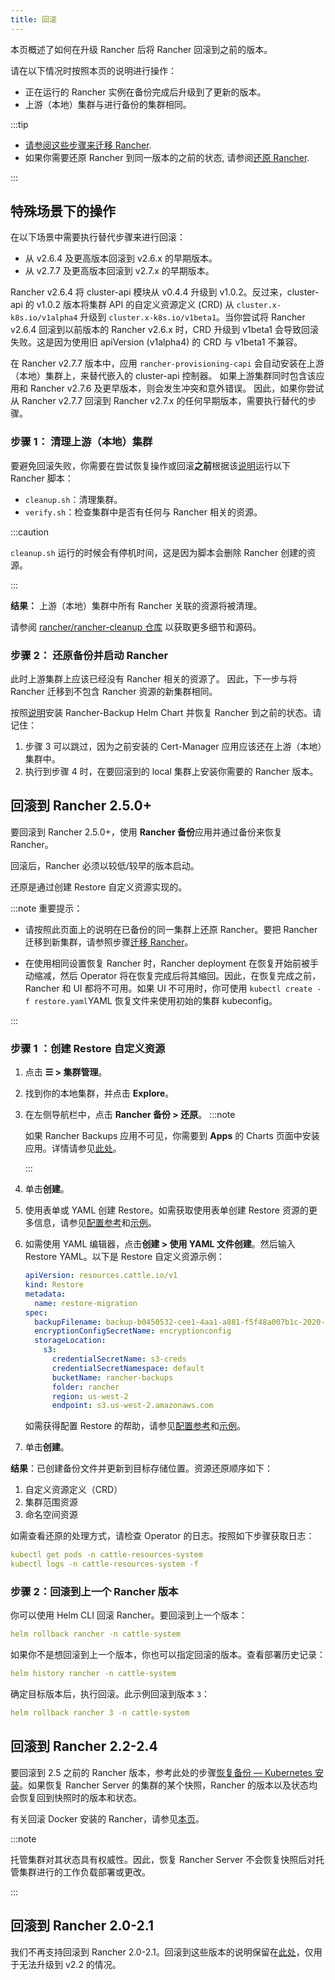 ```yaml
---
title: 回滚
---
```


本页概述了如何在升级 Rancher 后将 Rancher 回滚到之前的版本。

请在以下情况时按照本页的说明进行操作：
- 正在运行的 Rancher 实例在备份完成后升级到了更新的版本。
- 上游（本地）集群与进行备份的集群相同。

:::tip

* [请参阅这些步骤来迁移 Rancher](../rancher-admin/back-up-restore-and-disaster-recovery/migrate-to-a-new-cluster.md).
* 如果你需要还原 Rancher 到同一版本的之前的状态, 请参阅[还原 Rancher](../rancher-admin/back-up-restore-and-disaster-recovery/restore.md).

:::

## 特殊场景下的操作

在以下场景中需要执行替代步骤来进行回滚：
- 从 v2.6.4 及更高版本回滚到 v2.6.x 的早期版本。
- 从 v2.7.7 及更高版本回滚到 v2.7.x 的早期版本。

Rancher v2.6.4 将 cluster-api 模块从 v0.4.4 升级到 v1.0.2。反过来，cluster-api 的 v1.0.2 版本将集群 API 的自定义资源定义 (CRD) 从 `cluster.x-k8s.io/v1alpha4` 升级到 `cluster.x-k8s.io/v1beta1`。当你尝试将 Rancher v2.6.4 回滚到以前版本的 Rancher v2.6.x 时，CRD 升级到 v1beta1 会导致回滚失败。这是因为使用旧 apiVersion (v1alpha4) 的 CRD 与 v1beta1 不兼容。

在 Rancher v2.7.7 版本中，应用 `rancher-provisioning-capi` 会自动安装在上游（本地）集群上，来替代嵌入的 cluster-api 控制器。 如果上游集群同时包含该应用和 Rancher v2.7.6 及更早版本，则会发生冲突和意外错误。 因此，如果你尝试从 Rancher v2.7.7 回滚到 Rancher v2.7.x 的任何早期版本，需要执行替代的步骤。

### 步骤 1： 清理上游（本地）集群

要避免回滚失败，你需要在尝试恢复操作或回滚**之前**根据该[说明](https://github.com/rancher/rancher-cleanup/blob/main/README.md)运行以下 Rancher 脚本：


* `cleanup.sh`：清理集群。
* `verify.sh`：检查集群中是否有任何与 Rancher 相关的资源。


:::caution

`cleanup.sh` 运行的时候会有停机时间，这是因为脚本会删除 Rancher 创建的资源。

:::

**结果：** 上游（本地）集群中所有 Rancher 关联的资源将被清理。

请参阅 [rancher/rancher-cleanup 仓库](https://github.com/rancher/rancher-cleanup) 以获取更多细节和源码。

### 步骤 2： 还原备份并启动 Rancher

此时上游集群上应该已经没有 Rancher 相关的资源了。 因此，下一步与将 Rancher 迁移到不包含 Rancher 资源的新集群相同。

按照[说明](../rancher-admin/back-up-restore-and-disaster-recovery/migrate-to-a-new-cluster.md)安装 Rancher-Backup Helm Chart 并恢复 Rancher 到之前的状态。请记住：
1. 步骤 3 可以跳过，因为之前安装的 Cert-Manager 应用应该还在上游（本地）集群中。
2. 执行到步骤 4 时，在要回滚到的 local 集群上安装你需要的 Rancher 版本。

## 回滚到 Rancher 2.5.0+

要回滚到 Rancher 2.5.0+，使用 **Rancher 备份**应用并通过备份来恢复 Rancher。

回滚后，Rancher 必须以较低/较早的版本启动。

还原是通过创建 Restore 自定义资源实现的。

:::note 重要提示：

* 请按照此页面上的说明在已备份的同一集群上还原 Rancher。要把 Rancher 迁移到新集群，请参照步骤[迁移 Rancher](../rancher-admin/back-up-restore-and-disaster-recovery/migrate-to-a-new-cluster.md)。

* 在使用相同设置恢复 Rancher 时，Rancher deployment 在恢复开始前被手动缩减，然后 Operator 将在恢复完成后将其缩回。因此，在恢复完成之前，Rancher 和 UI 都将不可用。如果 UI 不可用时，你可使用 `kubectl create -f restore.yaml`YAML 恢复文件来使用初始的集群 kubeconfig。

:::

### 步骤 1 ：创建 Restore 自定义资源

1. 点击 **☰ > 集群管理**。
1. 找到你的本地集群，并点击 **Explore**。
1. 在左侧导航栏中，点击 **Rancher 备份 > 还原**。
   :::note

   如果 Rancher Backups 应用不可见，你需要到 **Apps** 的 Charts 页面中安装应用。详情请参见[此处](../cluster-admin/helm-charts-in-rancher/helm-charts-in-rancher.md#访问-charts)。

   :::

1. 单击**创建**。
1. 使用表单或 YAML 创建 Restore。如需获取使用表单创建 Restore 资源的更多信息，请参见[配置参考](../rancher-admin/back-up-restore-and-disaster-recovery/configuration/restore.md)和[示例](../rancher-admin/back-up-restore-and-disaster-recovery/configuration/examples.md)。
1. 如需使用 YAML 编辑器，点击**创建 > 使用 YAML 文件创建**。然后输入 Restore YAML。以下是 Restore 自定义资源示例：

   ```yaml
   apiVersion: resources.cattle.io/v1
   kind: Restore
   metadata:
     name: restore-migration
   spec:
     backupFilename: backup-b0450532-cee1-4aa1-a881-f5f48a007b1c-2020-09-15T07-27-09Z.tar.gz
     encryptionConfigSecretName: encryptionconfig
     storageLocation:
       s3:
         credentialSecretName: s3-creds
         credentialSecretNamespace: default
         bucketName: rancher-backups
         folder: rancher
         region: us-west-2
         endpoint: s3.us-west-2.amazonaws.com
   ```
   如需获得配置 Restore 的帮助，请参见[配置参考](../rancher-admin/back-up-restore-and-disaster-recovery/configuration/restore.md)和[示例](../rancher-admin/back-up-restore-and-disaster-recovery/configuration/examples.md)。

1. 单击**创建**。

**结果**：已创建备份文件并更新到目标存储位置。资源还原顺序如下：

1. 自定义资源定义（CRD）
2. 集群范围资源
3. 命名空间资源

如需查看还原的处理方式，请检查 Operator 的日志。按照如下步骤获取日志：

```yaml
kubectl get pods -n cattle-resources-system
kubectl logs -n cattle-resources-system -f
```

### 步骤 2：回滚到上一个 Rancher 版本

你可以使用 Helm CLI 回滚 Rancher。要回滚到上一个版本：

```yaml
helm rollback rancher -n cattle-system
```

如果你不是想回滚到上一个版本，你也可以指定回滚的版本。查看部署历史记录：

```yaml
helm history rancher -n cattle-system
```

确定目标版本后，执行回滚。此示例回滚到版本 `3`：

```yaml
helm rollback rancher 3 -n cattle-system
```

## 回滚到 Rancher 2.2-2.4

要回滚到 2.5 之前的 Rancher 版本，参考此处的步骤[恢复备份 — Kubernetes 安装](/versioned_docs/version-2.0-2.4/how-to-guides/new-user-guides/backup-restore-and-disaster-recovery/restore-rancher-launched-kubernetes-clusters-from-backup.md)。如果恢复 Rancher Server 的集群的某个快照，Rancher 的版本以及状态均会恢复回到快照时的版本和状态。

有关回滚 Docker 安装的 Rancher，请参见[本页](../getting-started/installation-and-upgrade/other-installation-methods/rancher-on-a-single-node-with-docker/roll-back-docker-installed-rancher.md)。

:::note

托管集群对其状态具有权威性。因此，恢复 Rancher Server 不会恢复快照后对托管集群进行的工作负载部署或更改。

:::

## 回滚到 Rancher 2.0-2.1

我们不再支持回滚到 Rancher 2.0-2.1。回滚到这些版本的说明保留在[此处](/versioned_docs/version-2.0-2.4/how-to-guides/new-user-guides/backup-restore-and-disaster-recovery/restore-rancher-launched-kubernetes-clusters-from-backup/roll-back-to-v2.0-v2.1.md)，仅用于无法升级到 v2.2 的情况。
